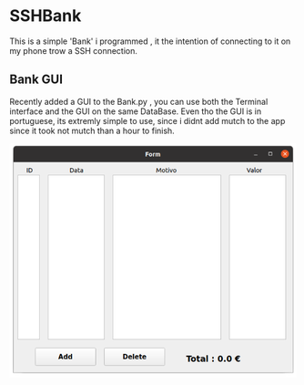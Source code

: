 # SSHBank

This is a simple 'Bank' i programmed , it the intention of connecting to it on my phone trow a SSH connection.

## Bank GUI

Recently added a GUI to the Bank.py , you can use both the Terminal interface and the GUI on the same DataBase.
Even tho the GUI is in portuguese, its extremly simple to use, since i didnt add mutch to the app since it took not mutch than a hour to finish.


![img](img.png)
